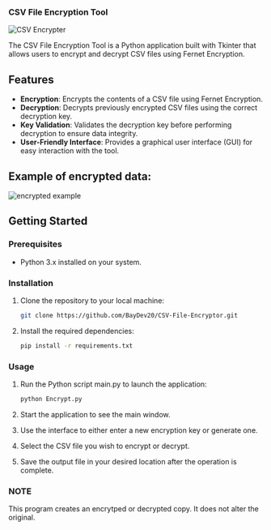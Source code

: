  ### CSV File Encryption Tool
![CSV Encrypter](https://github.com/BayDev20/CSV-File-Encryptor/assets/152105436/116cbfc1-ef48-4497-b615-461fd5985c93)


The CSV File Encryption Tool is a Python application built with Tkinter that allows users to encrypt and decrypt CSV files using Fernet Encryption.

## Features

- **Encryption**: Encrypts the contents of a CSV file using Fernet Encryption.
- **Decryption**: Decrypts previously encrypted CSV files using the correct decryption key.
- **Key Validation**: Validates the decryption key before performing decryption to ensure data integrity.
- **User-Friendly Interface**: Provides a graphical user interface (GUI) for easy interaction with the tool.
  
## Example of encrypted data:
![encrypted example](https://github.com/BayDev20/CSV-File-Encryptor/assets/152105436/adce4a3d-0a99-4d5d-b7c9-030d1745b0e4)


## Getting Started

### Prerequisites

- Python 3.x installed on your system.

### Installation

1. Clone the repository to your local machine:

   ```sh
   git clone https://github.com/BayDev20/CSV-File-Encryptor.git
   ```
2. Install the required dependencies:
   ```sh
   pip install -r requirements.txt
   ```
### Usage
1. Run the Python script main.py to launch the application:
   ```sh
   python Encrypt.py
   ```
2. Start the application to see the main window.

3. Use the interface to either enter a new encryption key or generate one.

4. Select the CSV file you wish to encrypt or decrypt.

5. Save the output file in your desired location after the operation is complete.

### NOTE
This program creates an encrytped or decrypted copy. It does not alter the original. 

